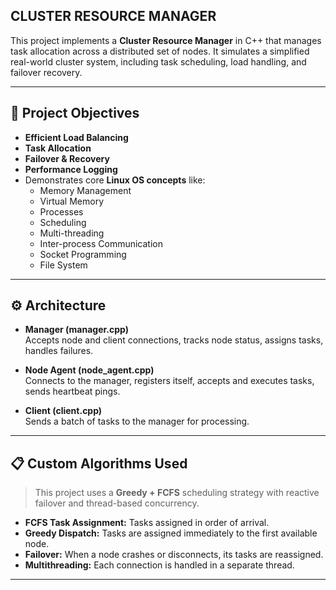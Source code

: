 ## CLUSTER RESOURCE MANAGER

This project implements a **Cluster Resource Manager** in C++ that manages task allocation across a distributed set of nodes. It simulates a simplified real-world cluster system, including task scheduling, load handling, and failover recovery.

---

## 🧠 Project Objectives

- **Efficient Load Balancing**
- **Task Allocation**
- **Failover & Recovery**
- **Performance Logging**
- Demonstrates core **Linux OS concepts** like:
  - Memory Management
  - Virtual Memory
  - Processes
  - Scheduling
  - Multi-threading
  - Inter-process Communication
  - Socket Programming
  - File System

---

## ⚙️ Architecture

- **Manager (manager.cpp)**  
  Accepts node and client connections, tracks node status, assigns tasks, handles failures.

- **Node Agent (node_agent.cpp)**  
  Connects to the manager, registers itself, accepts and executes tasks, sends heartbeat pings.

- **Client (client.cpp)**  
  Sends a batch of tasks to the manager for processing.

---

## 📋 Custom Algorithms Used

> This project uses a **Greedy + FCFS** scheduling strategy with reactive failover and thread-based concurrency.

- **FCFS Task Assignment:** Tasks assigned in order of arrival.
- **Greedy Dispatch:** Tasks are assigned immediately to the first available node.
- **Failover:** When a node crashes or disconnects, its tasks are reassigned.
- **Multithreading:** Each connection is handled in a separate thread.

---
